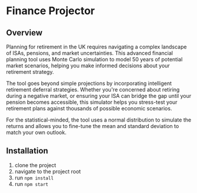 # Finance Projector
## Overview

Planning for retirement in the UK requires navigating a complex landscape of ISAs, pensions, and market uncertainties. This advanced financial planning tool uses Monte Carlo simulation to model 50 years of potential market scenarios, helping you make informed decisions about your retirement strategy.

The tool goes beyond simple projections by incorporating intelligent retirement deferral strategies. Whether you're concerned about retiring during a negative market, or ensuring your ISA can bridge the gap until your pension becomes accessible, this simulator helps you stress-test your retirement plans against thousands of possible economic scenarios.

For the statistical-minded, the tool uses a normal distribution to simulate the returns and allows you to fine-tune the mean and standard deviation to match your own outlook.

## Installation
1. clone the project
2. navigate to the project root
3. run `npm install`
4. run `npm start`
